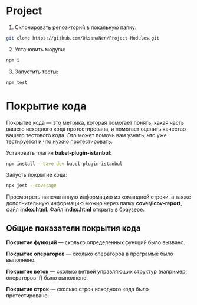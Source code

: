 # Project

1. Склонировать репозиторий в локальную папку:
```bash
git clone https://github.com/OksanaNen/Project-Modules.git
```
2. Установить модули:
```bash
npm i
```
3. Запустить тесты:
```bash
npm test
```

# Покрытие кода

Покрытие кода — это метрика, которая помогает понять, какая часть вашего исходного кода протестирована, и помогает оценить качество вашего тестового кода. Это может помочь вам узнать, что уже тестируется и что нужно протестировать.


Установить плагин **babel-plugin-istanbul**:
```bash
npm install --save-dev babel-plugin-istanbul
```
Запусть покрытие кода:
```bash
npx jest --coverage
```
Просмотреть напечатанную информацию из командной строки, а также дополнительную информацию можно через папку **cover/lcov-report**, файл **index.html**. Файл **index.html** открыть в браузере.

## Общие показатели покрытия кода

**Покрытие функций** — сколько определенных функций было вызвано.

**Покрытие операторов** — сколько операторов в программе было выполнено.

**Покрытие веток** — сколько ветвей управляющих структур (например, операторов if) было выполнено.

**Покрытие строк** — сколько строк исходного кода было протестировано.

